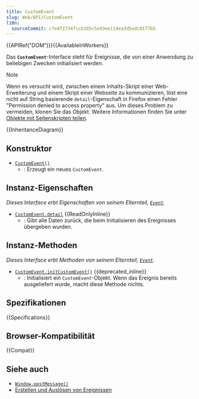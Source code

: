```yaml
---
title: CustomEvent
slug: Web/API/CustomEvent
l10n:
  sourceCommit: c7edf2734fccb185c5e93ee114ea3d5edc0177b5
---
```


{{APIRef("DOM")}}{{AvailableInWorkers}}

Das **`CustomEvent`**-Interface steht für Ereignisse, die von einer Anwendung zu beliebigen Zwecken initialisiert werden.

> [!NOTE]
> Wenn es versucht wird, zwischen einem Inhalts-Skript einer Web-Erweiterung und einem Skript einer Webseite zu kommunizieren, löst eine nicht auf String basierende `detail`-Eigenschaft in Firefox einen Fehler "Permission denied to access property" aus. Um dieses Problem zu vermeiden, klonen Sie das Objekt. Weitere Informationen finden Sie unter [Objekte mit Seitenskripten teilen](/de/docs/Mozilla/Add-ons/WebExtensions/Sharing_objects_with_page_scripts).

{{InheritanceDiagram}}

## Konstruktor

- [`CustomEvent()`](/de/docs/Web/API/CustomEvent/CustomEvent)
  - : Erzeugt ein neues `CustomEvent`.

## Instanz-Eigenschaften

_Dieses Interface erbt Eigenschaften von seinem Elternteil, [`Event`](/de/docs/Web/API/Event)._

- [`CustomEvent.detail`](/de/docs/Web/API/CustomEvent/detail) {{ReadOnlyInline}}
  - : Gibt alle Daten zurück, die beim Initialisieren des Ereignisses übergeben wurden.

## Instanz-Methoden

_Dieses Interface erbt Methoden von seinem Elternteil, [`Event`](/de/docs/Web/API/Event)._

- [`CustomEvent.initCustomEvent()`](/de/docs/Web/API/CustomEvent/initCustomEvent) {{deprecated_inline}}
  - : Initialisiert ein `CustomEvent`-Objekt. Wenn das Ereignis bereits ausgeliefert wurde, macht diese Methode nichts.

## Spezifikationen

{{Specifications}}

## Browser-Kompatibilität

{{Compat}}

## Siehe auch

- [`Window.postMessage()`](/de/docs/Web/API/Window/postMessage)
- [Erstellen und Auslösen von Ereignissen](/de/docs/Web/Events/Creating_and_triggering_events)
